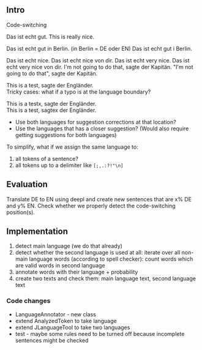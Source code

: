 
## Intro

Code-switching

Das ist echt gut.
This is really nice.

Das ist echt gut in Berlin.  (in Berlin = DE oder EN)
Das ist echt gut i Berlin.

Das ist echt nice.
Das ist echt nice von dir.
Das ist echt very nice.
Das ist echt very nice von dir.
I'm not going to do that, sagte der Kapitän.
"I'm not going to do that", sagte der Kapitän.

This is a test, sagte der Engländer.  
Tricky cases: what if a typo is at the language boundary?
 
This is a testx, sagte der Engländer.  
This is a test, sagtex der Engländer.

- Use both languages for suggestion corrections at that location?
- Use the languages that has a closer suggestion? (Would also require getting suggestions for both languages)

To simplify, what if we assign the same language to:
1. all tokens of a sentence?
2. all tokens up to a delimiter like `[;,.:?!"\n]`

## Evaluation

Translate DE to EN using deepl and create new sentences that are x% DE and y% EN.
Check whether we properly detect the code-switching position(s).


## Implementation

1. detect main language (we do that already)
2. detect whether the second language is used at all:
   iterate over all non-main language words (according to spell checker): count words which are valid words in second language
3. annotate words with their language + probability
4. create two texts and check them: main language text, second language text

### Code changes

- LanguageAnnotator - new class
- extend AnalyzedToken to take language
- extend JLanguageTool to take two languages
- test - maybe some rules need to be turned off because incomplete sentences might be checked
